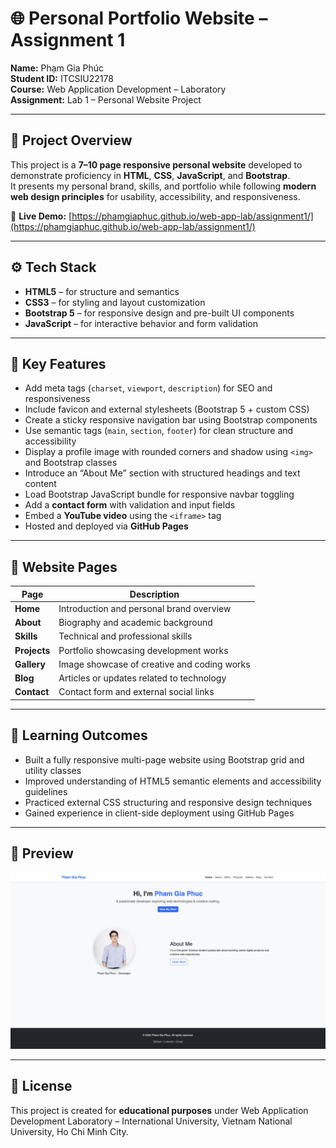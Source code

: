 # 🌐 Personal Portfolio Website – Assignment 1

**Name:** Phạm Gia Phúc  
**Student ID:** ITCSIU22178  
**Course:** Web Application Development – Laboratory  
**Assignment:** Lab 1 – Personal Website Project

---

## 📖 Project Overview

This project is a **7–10 page responsive personal website** developed to demonstrate proficiency in **HTML**, **CSS**, **JavaScript**, and **Bootstrap**.  
It presents my personal brand, skills, and portfolio while following **modern web design principles** for usability, accessibility, and responsiveness.

🔗 **Live Demo:** [https://phamgiaphuc.github.io/web-app-lab/assignment1/](https://phamgiaphuc.github.io/web-app-lab/assignment1/)

---

## ⚙️ Tech Stack

- **HTML5** – for structure and semantics
- **CSS3** – for styling and layout customization
- **Bootstrap 5** – for responsive design and pre-built UI components
- **JavaScript** – for interactive behavior and form validation

---

## 🧩 Key Features

- Add meta tags (`charset`, `viewport`, `description`) for SEO and responsiveness
- Include favicon and external stylesheets (Bootstrap 5 + custom CSS)
- Create a sticky responsive navigation bar using Bootstrap components
- Use semantic tags (`main`, `section`, `footer`) for clean structure and accessibility
- Display a profile image with rounded corners and shadow using `<img>` and Bootstrap classes
- Introduce an “About Me” section with structured headings and text content
- Load Bootstrap JavaScript bundle for responsive navbar toggling
- Add a **contact form** with validation and input fields
- Embed a **YouTube video** using the `<iframe>` tag
- Hosted and deployed via **GitHub Pages**

---

## 📄 Website Pages

| Page         | Description                                 |
| ------------ | ------------------------------------------- |
| **Home**     | Introduction and personal brand overview    |
| **About**    | Biography and academic background           |
| **Skills**   | Technical and professional skills           |
| **Projects** | Portfolio showcasing development works      |
| **Gallery**  | Image showcase of creative and coding works |
| **Blog**     | Articles or updates related to technology   |
| **Contact**  | Contact form and external social links      |

---

## 🧠 Learning Outcomes

- Built a fully responsive multi-page website using Bootstrap grid and utility classes
- Improved understanding of HTML5 semantic elements and accessibility guidelines
- Practiced external CSS structuring and responsive design techniques
- Gained experience in client-side deployment using GitHub Pages

---

## 📸 Preview

![Website Preview](images/screenshot.png)

---

## 🧾 License

This project is created for **educational purposes** under Web Application Development Laboratory – International University, Vietnam National University, Ho Chi Minh City.
